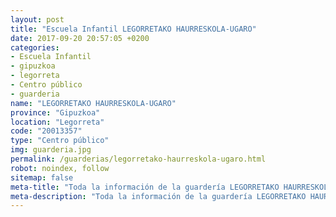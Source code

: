 ```yaml
---
layout: post
title: "Escuela Infantil LEGORRETAKO HAURRESKOLA-UGARO"
date: 2017-09-20 20:57:05 +0200
categories:
- Escuela Infantil
- gipuzkoa
- legorreta
- Centro público
- guarderia
name: "LEGORRETAKO HAURRESKOLA-UGARO"
province: "Gipuzkoa"
location: "Legorreta"
code: "20013357"
type: "Centro público"
img: guarderia.jpg
permalink: /guarderias/legorretako-haurreskola-ugaro.html
robot: noindex, follow
sitemap: false
meta-title: "Toda la información de la guardería LEGORRETAKO HAURRESKOLA-UGARO"
meta-description: "Toda la información de la guardería LEGORRETAKO HAURRESKOLA-UGARO"
---
```

